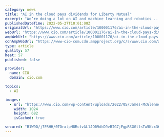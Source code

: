```yaml
---
category: news
title: "AI in the cloud pays dividends for Liberty Mutual"
excerpt: "We’re doing a lot on AI and machine learning and robotics ... but it didn’t necessarily start out that way,” he says. “It tended to be additive to our legacy platforms when we started building out our cloud initially, but more recently, we ..."
publishedDateTime: 2022-05-27T10:01:00Z
originalUrl: "https://www.cio.com/article/100001176/ai-in-the-cloud-pays-dividends-for-liberty-mutual.html"
webUrl: "https://www.cio.com/article/100001176/ai-in-the-cloud-pays-dividends-for-liberty-mutual.html"
ampWebUrl: "https://www.cio.com/article/100001176/ai-in-the-cloud-pays-dividends-for-liberty-mutual.html/amp"
cdnAmpWebUrl: "https://www-cio-com.cdn.ampproject.org/c/s/www.cio.com/article/100001176/ai-in-the-cloud-pays-dividends-for-liberty-mutual.html/amp"
type: article
quality: 57
heat: 57
published: false

provider:
  name: CIO
  domain: cio.com

topics:
  - AI

images:
  - url: "https://www.cio.com/wp-content/uploads/2022/05/James-McGlennon.jpg?quality=50&strip=all&w=1024"
    width: 1024
    height: 682
    isCached: true

secured: "B1W9O/j7PRHH/0TOrxtpH8RutvAL1JO09dhD9vBIG7jFgpR3GGtlsTw5Kzx36hv0Q8sOmOEeGqz/Uyw67+6EIPtrEiud37zOEagl1DBG8NadvPiqIVyq/CUuk1wWpT67ra3hBeSXzR7wOvXoOsXqnKXqU53R2aR0IWYGQbIaybuDR6W331GZnlNADh7E+znA2UFq6cmOmYsn5jto+PTn6UhhdyuTRkuEeubMPr6jCmnXE8Y47bE4wY3Zh62TV9tsEcyqmx7ek3rOS8n0YLlvJYZHBzl2IIlvPHbZZAI1E7H9ScZ2sNE30wjAHkicMYiKlHEOhiRbXHu7O02C4RJQtQMZddtcpvb8Mhrphy0za0A=;2vTQFmNkQB4bQmtpdylIZw=="
---
```


